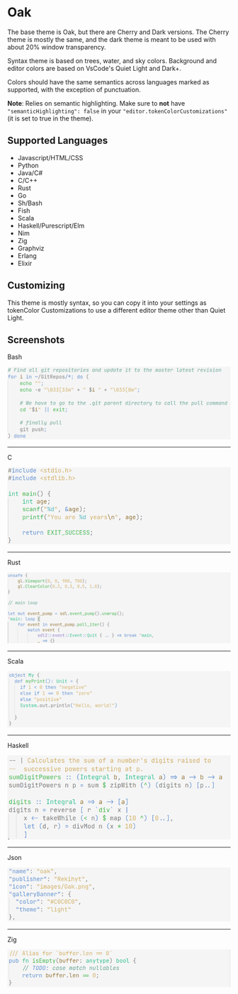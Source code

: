 # Oak

The base theme is Oak, but there are Cherry and Dark versions. The Cherry theme is mostly the same, and the dark theme is meant to be used with about 20% window transparency.

Syntax theme is based on trees, water, and sky colors.
Background and editor colors are based on VsCode's Quiet Light and Dark+.

Colors should have the same semantics across languages marked as supported, with the exception of punctuation.

**Note**: Relies on semantic highlighting.
Make sure to **not** have `"semanticHighlighting": false` in your `"editor.tokenColorCustomizations"` (it is set to true in the theme).

## Supported Languages

- Javascript/HTML/CSS
- Python
- Java/C#
- C/C++
- Rust
- Go
- Sh/Bash
- Fish
- Scala
- Haskell/Purescript/Elm
- Nim
- Zig
- Graphviz
- Erlang
- Elixir

## Customizing

This theme is mostly syntax, so you can copy it into your settings as
tokenColor Customizations to use a different editor theme other than Quiet Light.

## Screenshots

Bash

![Bash](images/bash.png)

---

C

![C](images/c.png)

---

Rust

![Rust](images/rust.png)

---

Scala

![Scala](images/scala.png)

---

Haskell

![Haskell](images/haskell.png)

---

Json

![Json](images/json.png)

---

Zig

![Zig](images/zig.png)
